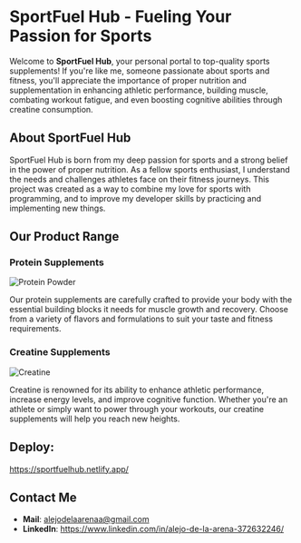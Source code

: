 # SportFuel Hub - Fueling Your Passion for Sports

Welcome to **SportFuel Hub**, your personal portal to top-quality sports supplements! If you're like me, someone passionate about sports and fitness, you'll appreciate the importance of proper nutrition and supplementation in enhancing athletic performance, building muscle, combating workout fatigue, and even boosting cognitive abilities through creatine consumption.

## About SportFuel Hub

SportFuel Hub is born from my deep passion for sports and a strong belief in the power of proper nutrition. As a fellow sports enthusiast, I understand the needs and challenges athletes face on their fitness journeys. This project was created as a way to combine my love for sports with programming, and to improve my developer skills by practicing and implementing new things.

## Our Product Range

### Protein Supplements

![Protein Powder](https://www.farmacialeloir.com.ar/img/articulos/ena_whey_protein_true_made.jpg)

Our protein supplements are carefully crafted to provide your body with the essential building blocks it needs for muscle growth and recovery. Choose from a variety of flavors and formulations to suit your taste and fitness requirements.

### Creatine Supplements

![Creatine](https://www.enasport.com/cdn/shop/products/Creatina_Micronizada_neutra.jpg?v=1669206077)

Creatine is renowned for its ability to enhance athletic performance, increase energy levels, and improve cognitive function. Whether you're an athlete or simply want to power through your workouts, our creatine supplements will help you reach new heights.


## Deploy:

https://sportfuelhub.netlify.app/

## Contact Me

- **Mail**: alejodelaarenaa@gmail.com
- **LinkedIn**: https://www.linkedin.com/in/alejo-de-la-arena-372632246/
